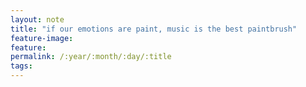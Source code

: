 ```yaml
---
layout: note
title: "if our emotions are paint, music is the best paintbrush"
feature-image:
feature:
permalink: /:year/:month/:day/:title
tags: 
---
```


